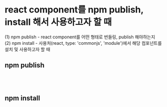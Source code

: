 # react component를 npm publish, install 해서 사용하고자 할 때

(1) npm publish - react component를 어떤 형태로 번들링, publish 해야하는지  
(2) npm install - 사용처(react, type: 'commonjs', 'module')에서 해당 컴포넌트를 설치 및 사용하고자 할 때

## npm publish

<br/>
<br/>

## npm install
